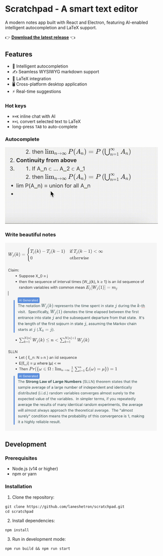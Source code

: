 # Scratchpad - A smart text editor

A modern notes app built with React and Electron, featuring AI-enabled intelligent autocompletion and LaTeX support.

👉 [**Download the latest release**](https://v0-scratchpad-marketing-page.vercel.app/download) 👈

## Features

- 🧠 Intelligent autocompletion
- ✍️ Seamless WYSIWYG markdown support
- 🧮 LaTeX integration
- 🖥️ Cross-platform desktop application
- ⚡ Real-time suggestions

### Hot keys

- `⌘+K` inline chat with AI
- `⌘+L` convert selected text to LaTeX
- long-press `TAB` to auto-complete

### Autocomplete

![Autocompletion](https://raw.githubusercontent.com/laneshetron/scratchpad/refs/heads/master/autocomplete.gif)

### Write beautiful notes

<img src="https://raw.githubusercontent.com/laneshetron/scratchpad/refs/heads/master/beautiful.png" width="500" alt="Write beautiful notes">

## Development

### Prerequisites

- Node.js (v14 or higher)
- npm or yarn

### Installation

1. Clone the repository:
```
git clone https://github.com/laneshetron/scratchpad.git
cd scratchpad
```

2. Install dependencies:
```
npm install
```

3. Run in development mode:
```
npm run build && npm run start
```
